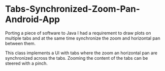 Tabs-Synchronized-Zoom-Pan-Android-App
======================================

Porting a piece of software to Java I had a requirement to draw plots
on multiple tabs and at the same time synchronize the zoom and horizontal pan
between them.

This class implements a UI with tabs where the zoom an horizontal pan are
synchronized across the tabs. Zooming the content of the tabs can be steered
with a pinch.
